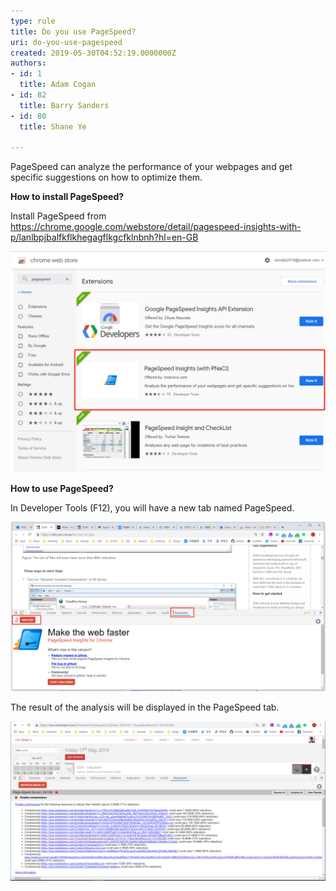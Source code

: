 ```yaml
---
type: rule
title: Do you use PageSpeed?
uri: do-you-use-pagespeed
created: 2019-05-30T04:52:19.0000000Z
authors:
- id: 1
  title: Adam Cogan
- id: 82
  title: Barry Sanders
- id: 80
  title: Shane Ye

---
```


PageSpeed can analyze the performance of your webpages and get specific suggestions on how to optimize them.

 
**How to install PageSpeed?**

Install PageSpeed from https://chrome.google.com/webstore/detail/pagespeed-insights-with-p/lanlbpjbalfkflkhegagflkgcfklnbnh?hl=en-GB

![  Install PageSpeed Insights (with PNaCl).](2d.png)



**How to use PageSpeed?**

In Developer Tools (F12), you will have a new tab named PageSpeed.

![ Start your PageSpeed by clicking "ANALYZE".](use-pageSpeed.png)

The result of the analysis will be displayed in the PageSpeed tab.

![ Some files can be compressed more than 80%](1.png)
